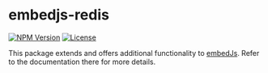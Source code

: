 # embedjs-redis

<p>
<a href="https://www.npmjs.com/package/@@llm-tools/embedjs"  target="_blank"><img alt="NPM Version" src="https://img.shields.io/npm/v/%40llm-tools/embedjs?style=for-the-badge"></a>
<a href="https://www.npmjs.com/package/@llm-tools/embedjs"  target="_blank"><img alt="License" src="https://img.shields.io/npm/l/%40llm-tools%2Fembedjs?style=for-the-badge"></a>
</p>

This package extends and offers additional functionality to [embedJs](https://www.npmjs.com/package/@llm-tools/embedjs). Refer to the documentation there for more details.
